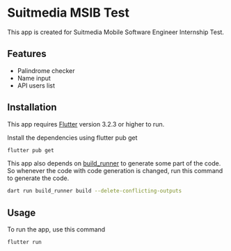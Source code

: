 # Suitmedia MSIB Test

This app is created for Suitmedia Mobile Software Engineer Internship Test.

## Features

- Palindrome checker
- Name input
- API users list


## Installation

This app requires [Flutter](https://flutter.dev/) version 3.2.3 or higher to run.

Install the dependencies using flutter pub get

```sh
flutter pub get
```

This app also depends on [build_runner](https://pub.dev/packages/build_runner) to generate some part of the code. So whenever the code with code generation is changed, run this command to generate the code.

```sh
dart run build_runner build --delete-conflicting-outputs
```

## Usage

To run the app, use this command

```sh
flutter run
```
